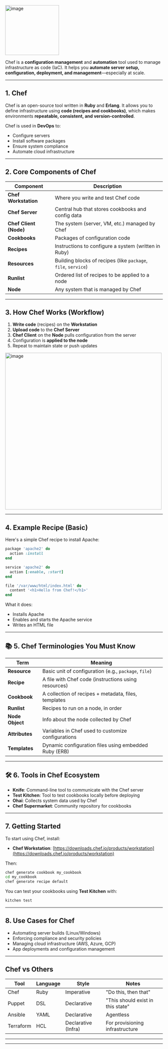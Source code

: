 <img width="172" height="159" alt="image" src="https://github.com/user-attachments/assets/2e571126-0c1f-44ee-b98d-600a41153866" />



Chef is a **configuration management** and **automation** tool used to manage infrastructure as code (IaC). It helps you **automate server setup, configuration, deployment, and management**—especially at scale.

---

## 1. **Chef**

Chef is an open-source tool written in **Ruby** and **Erlang**. It allows you to define infrastructure using **code (recipes and cookbooks)**, which makes environments **repeatable, consistent, and version-controlled**.

Chef is used in **DevOps** to:

* Configure servers
* Install software packages
* Ensure system compliance
* Automate cloud infrastructure

---

##  2. **Core Components of Chef**

| Component              | Description                                                    |
| ---------------------- | -------------------------------------------------------------- |
| **Chef Workstation**   | Where you write and test Chef code                             |
| **Chef Server**        | Central hub that stores cookbooks and config data              |
| **Chef Client (Node)** | The system (server, VM, etc.) managed by Chef                  |
| **Cookbooks**          | Packages of configuration code                                 |
| **Recipes**            | Instructions to configure a system (written in Ruby)           |
| **Resources**          | Building blocks of recipes (like `package`, `file`, `service`) |
| **Runlist**            | Ordered list of recipes to be applied to a node                |
| **Node**               | Any system that is managed by Chef                             |

---

##  3. **How Chef Works (Workflow)**

1. **Write code** (recipes) on the **Workstation**
2. **Upload code** to the **Chef Server**
3. **Chef Client** on the **Node** pulls configuration from the server
4. Configuration is **applied to the node**
5. Repeat to maintain state or push updates
<img width="500" height="500" alt="image" src="https://github.com/user-attachments/assets/8bcdb173-efdf-4a33-883e-f1fc8a903aa0" />

---

##  4. **Example Recipe (Basic)**

Here's a simple Chef recipe to install Apache:

```ruby
package 'apache2' do
  action :install
end

service 'apache2' do
  action [:enable, :start]
end

file '/var/www/html/index.html' do
  content '<h1>Hello from Chef!</h1>'
end
```

What it does:

* Installs Apache
* Enables and starts the Apache service
* Writes an HTML file

---

## 📚 5. **Chef Terminologies You Must Know**

| Term            | Meaning                                               |
| --------------- | ----------------------------------------------------- |
| **Resource**    | Basic unit of configuration (e.g., `package`, `file`) |
| **Recipe**      | A file with Chef code (instructions using resources)  |
| **Cookbook**    | A collection of recipes + metadata, files, templates  |
| **Runlist**     | Recipes to run on a node, in order                    |
| **Node Object** | Info about the node collected by Chef                 |
| **Attributes**  | Variables in Chef used to customize configurations    |
| **Templates**   | Dynamic configuration files using embedded Ruby (ERB) |

---

## 🛠️ 6. **Tools in Chef Ecosystem**

* **Knife**: Command-line tool to communicate with the Chef server
* **Test Kitchen**: Tool to test cookbooks locally before deploying
* **Ohai**: Collects system data used by Chef
* **Chef Supermarket**: Community repository for cookbooks

---

##  7. **Getting Started**

To start using Chef, install:

* **Chef Workstation**: [https://downloads.chef.io/products/workstation](https://downloads.chef.io/products/workstation)

Then:

```bash
chef generate cookbook my_cookbook
cd my_cookbook
chef generate recipe default
```

You can test your cookbooks using **Test Kitchen** with:

```bash
kitchen test
```

---

##  8. **Use Cases for Chef**

* Automating server builds (Linux/Windows)
* Enforcing compliance and security policies
* Managing cloud infrastructure (AWS, Azure, GCP)
* App deployments and configuration management

---

##  Chef vs Others

| Tool      | Language | Style               | Notes                             |
| --------- | -------- | ------------------- | --------------------------------- |
| Chef      | Ruby     | Imperative          | "Do this, then that"              |
| Puppet    | DSL      | Declarative         | "This should exist in this state" |
| Ansible   | YAML     | Declarative         | Agentless                         |
| Terraform | HCL      | Declarative (Infra) | For provisioning infrastructure   |

---



---
